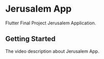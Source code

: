 # Jerusalem App

Flutter Final Project Jerusalem Application.

## Getting Started

The video description about Jerusalem App.
